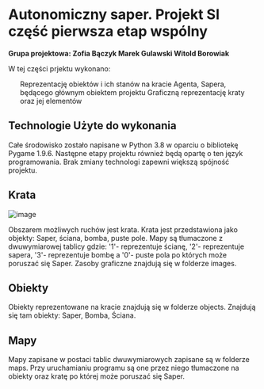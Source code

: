 # Autonomiczny saper. Projekt SI część pierwsza etap wspólny

<b>Grupa projektowa: Zofia Bączyk Marek Gulawski Witold Borowiak</b>

W tej części prjektu wykonano:
  <ol>
    Reprezentację obiektów i ich stanów na kracie
    Agenta, Sapera, będącego głównym obiektem projektu
    Graficzną reprezentację kraty oraz jej elementów
  </ol>


## Technologie Użyte do wykonania

<p>Całe środowisko zostało napisane w Python 3.8 w oparciu o bibliotekę Pygame 1.9.6. 
Następne etapy projektu również będą opartę o ten język programowania. 
Brak zmiany technologi zapewni większą spójność projektu.</p>

## Krata
![image](https://drive.google.com/uc?export=viev&id=1a59cVxjEcrZ2UeTJkyD9I_fFqUeY3Zmh)

<p>Obszarem możliwych ruchów jest krata. Krata jest przedstawiona jako objekty: Saper, ściana, bomba, puste pole.
Mapy są tłumaczone z dwuwymiarowej tablicy gdzie: '1'- reprezentuje ścianę, '2'- reprezentuje sapera, '3'- reprezentuje bombę a '0'- puste pola po których może poruszać się Saper.
Zasoby graficzne znajdują się w folderze images.</p>

## Obiekty
<p>Obiekty reprezentowane na kracie znajdują się w folderze objects.
Znajdują się tam obiekty: Saper, Bomba, Ściana.</p>

## Mapy
<p>Mapy zapisane w postaci tablic dwuwymiarowych zapisane są w folderze maps. 
Przy uruchamianiu programu są one przez niego tłumaczone na obiekty oraz kratę po której może poruszać się Saper.</p>